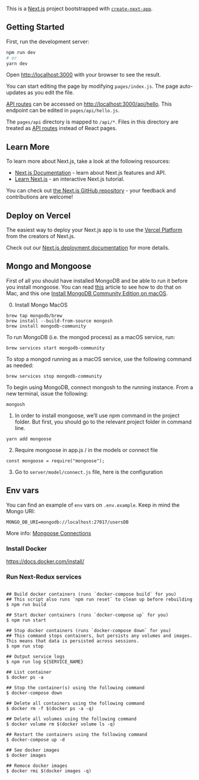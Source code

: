 This is a [Next.js](https://nextjs.org/) project bootstrapped with [`create-next-app`](https://github.com/vercel/next.js/tree/canary/packages/create-next-app).

## Getting Started

First, run the development server:

```bash
npm run dev
# or
yarn dev
```

Open [http://localhost:3000](http://localhost:3000) with your browser to see the result.

You can start editing the page by modifying `pages/index.js`. The page auto-updates as you edit the file.

[API routes](https://nextjs.org/docs/api-routes/introduction) can be accessed on [http://localhost:3000/api/hello](http://localhost:3000/api/hello). This endpoint can be edited in `pages/api/hello.js`.

The `pages/api` directory is mapped to `/api/*`. Files in this directory are treated as [API routes](https://nextjs.org/docs/api-routes/introduction) instead of React pages.

## Learn More

To learn more about Next.js, take a look at the following resources:

- [Next.js Documentation](https://nextjs.org/docs) - learn about Next.js features and API.
- [Learn Next.js](https://nextjs.org/learn) - an interactive Next.js tutorial.

You can check out [the Next.js GitHub repository](https://github.com/vercel/next.js/) - your feedback and contributions are welcome!

## Deploy on Vercel

The easiest way to deploy your Next.js app is to use the [Vercel Platform](https://vercel.com/new?utm_medium=default-template&filter=next.js&utm_source=create-next-app&utm_campaign=create-next-app-readme) from the creators of Next.js.

Check out our [Next.js deployment documentation](https://nextjs.org/docs/deployment) for more details.

## Mongo and Mongoose

First of all you should have installed MongoDB and be able to run it before you install mongoose. You can read [this](https://www.positronx.io/install-mongodb-on-macos/) article to see how to do that on Mac, and this one [Install MongoDB Community Edition on macOS](https://docs.mongodb.com/manual/tutorial/install-mongodb-on-os-x/).

0. Install Mongo MacOS

```
brew tap mongodb/brew
brew install --build-from-source mongosh
brew install mongodb-community
```

To run MongoDB (i.e. the mongod process) as a macOS service, run:

```
brew services start mongodb-community
```

To stop a mongod running as a macOS service, use the following command as needed:

```
brew services stop mongodb-community
```

To begin using MongoDB, connect mongosh to the running instance. From a new terminal, issue the following:

```
mongosh
```

1. In order to install mongoose, we’ll use npm command in the project folder. But first, you should go to the relevant project folder in command line.

```
yarn add mongoose
```

2. Require mongoose in app.js / in the models or connect file

```
const mongoose = require("mongoose");
```

3. Go to `server/model/connect.js` file, here is the configuration

## Env vars

You can find an example of `env` vars on `.env.example`. Keep in mind the Mongo URI:

```
MONGO_DB_URI=mongodb://localhost:27017/usersDB
```

More info: [Mongoose Connections](https://mongoosejs.com/docs/connections.html)


### Install Docker

https://docs.docker.com/install/

### Run Next-Redux services

```shell script

## Build docker containers (runs `docker-compose build` for you)
## This script also runs `npm run reset` to clean up before rebuilding
$ npm run build

## Start docker containers (runs `docker-compose up` for you)
$ npm run start

## Stop docker containers (runs `docker-compose down` for you)
## This command stops containers, but persists any volumes and images. This means that data is persisted across sessions.
$ npm run stop

## Output service logs
$ npm run log ${SERVICE_NAME}

## List container
$ docker ps -a

## Stop the container(s) using the following command
$ docker-compose down

## Delete all containers using the following command
$ docker rm -f $(docker ps -a -q)

## Delete all volumes using the following command
$ docker volume rm $(docker volume ls -q)

## Restart the containers using the following command
$ docker-compose up -d

## See docker images
$ docker images

## Remoce docker images
$ docker rmi $(docker images -q)
```
